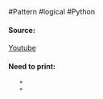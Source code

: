 #Pattern #logical #Python

#### Source:
[Youtube](https://www.youtube.com/watch?v=Yz4wy4OuoCE&list=PLIFRUdRwOM0_2VMQ_8BBY4SIEXNjkwfW5&index=3)

#### Need to print:
```
   *
   *
```